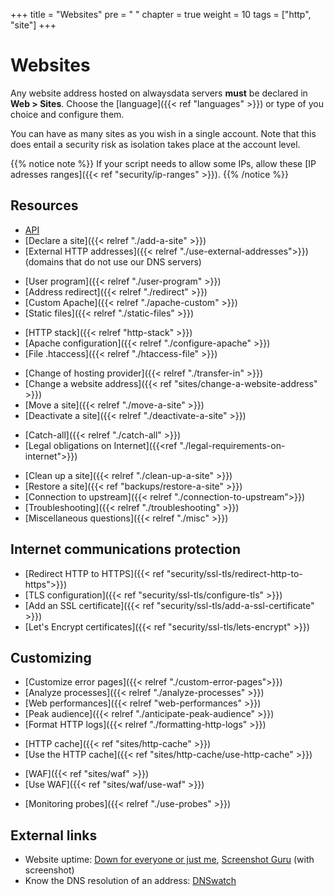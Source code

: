 +++
title = "Websites"
pre = "<i class='fas fa-fw fa-globe'></i> "
chapter = true
weight = 10
tags = ["http", "site"]
+++

# Websites

Any website address hosted on alwaysdata servers **must** be declared in **Web > Sites**. Choose the [language]({{< ref "languages" >}}) or type of you choice and configure them.

You can have as many sites as you wish in a single account. Note that this does entail a security risk as isolation takes place at the account level.

{{% notice note %}}
If your script needs to allow some IPs, allow these [IP adresses ranges]({{< ref "security/ip-ranges" >}}).
{{% /notice %}}

## Resources

- [API](https://api.alwaysdata.com/v1/site/doc/)
- [Declare a site]({{< relref "./add-a-site" >}})
- [External HTTP addresses]({{< relref "./use-external-addresses">}}) (domains that do not use our DNS servers)
* [User program]({{< relref "./user-program" >}})
* [Address redirect]({{< relref "./redirect" >}})
* [Custom Apache]({{< relref "./apache-custom" >}})
* [Static files]({{< relref "./static-files" >}})
- [HTTP stack]({{< relref "http-stack" >}})
- [Apache configuration]({{< relref "./configure-apache" >}})
- [File .htaccess]({{< relref "./htaccess-file" >}})
* [Change of hosting provider]({{< relref "./transfer-in" >}})
* [Change a website address]({{< ref "sites/change-a-website-address" >}})
* [Move a site]({{< relref "./move-a-site" >}})
* [Deactivate a site]({{< relref "./deactivate-a-site" >}})
- [Catch-all]({{< relref "./catch-all" >}})
- [Legal obligations on Internet]({{<ref "./legal-requirements-on-internet">}})
* [Clean up a site]({{< relref "./clean-up-a-site" >}})
* [Restore a site]({{< ref "backups/restore-a-site" >}})
* [Connection to upstream]({{< relref "./connection-to-upstream">}})
* [Troubleshooting]({{< relref "./troubleshooting" >}})
* [Miscellaneous questions]({{< relref "./misc" >}})

## Internet communications protection

- [Redirect HTTP to HTTPS]({{< ref "security/ssl-tls/redirect-http-to-https">}})
- [TLS configuration]({{< ref "security/ssl-tls/configure-tls" >}})
- [Add an SSL certificate]({{< ref "security/ssl-tls/add-a-ssl-certificate" >}})
- [Let's Encrypt certificates]({{< ref "security/ssl-tls/lets-encrypt" >}})

## Customizing

- [Customize error pages]({{< relref "./custom-error-pages">}})
- [Analyze processes]({{< relref "./analyze-processes" >}})
- [Web performances]({{< relref "web-performances" >}})
- [Peak audience]({{< relref "./anticipate-peak-audience" >}})
- [Format HTTP logs]({{< relref "./formatting-http-logs" >}})
* [HTTP cache]({{< ref "sites/http-cache" >}})
* [Use the HTTP cache]({{< ref "sites/http-cache/use-http-cache" >}})
- [WAF]({{< ref "sites/waf" >}})
- [Use WAF]({{< ref "sites/waf/use-waf" >}})
* [Monitoring probes]({{< relref "./use-probes" >}})

## External links

- Website uptime: [Down for everyone or just me](https://downforeveryoneorjustme.com/), [Screenshot Guru](https://screenshot.guru/) (with screenshot)
- Know the DNS resolution of an address: [DNSwatch](https://www.dnswatch.info/)
